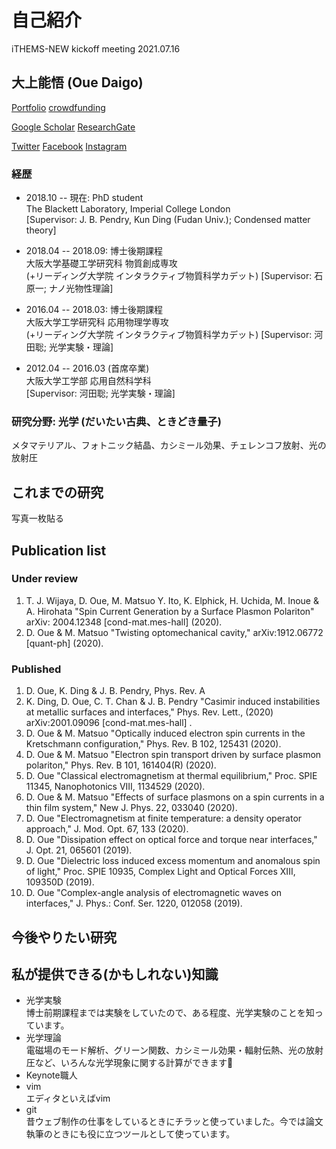# 自己紹介 
iTHEMS-NEW kickoff meeting 2021.07.16

## 大上能悟 (Oue Daigo)
[Portfolio](http://ouedaigo.webcrow.jp/index.html)
[crowdfunding](https://academist-cf.com/fanclubs/183)

[Google Scholar](http://scholar.google.co.jp/citations?user=9On53TcAAAAJ)
[ResearchGate](https://www.researchgate.net/profile/Daigo-Oue)

[Twitter](https://twitter.com/q9ac)
[Facebook](https://www.facebook.com/oue.daigo)
[Instagram](https://www.instagram.com/ouedaigo/)


### 経歴
- 2018.10 -- 現在: PhD student  
The Blackett Laboratory, 
Imperial College London  
[Supervisor: J. B. Pendry, Kun Ding (Fudan Univ.); Condensed matter theory]

- 2018.04 -- 2018.09: 博士後期課程  
大阪大学基礎工学研究科 物質創成専攻  
(+リーディング大学院 インタラクティブ物質科学カデット)  [Supervisor: 石原一; ナノ光物性理論]

- 2016.04 -- 2018.03: 博士後期課程  
大阪大学工学研究科 応用物理学専攻  
(+リーディング大学院 インタラクティブ物質科学カデット)  [Supervisor: 河田聡; 光学実験・理論]

- 2012.04 -- 2016.03 (首席卒業)  
大阪大学工学部 応用自然科学科  
[Supervisor: 河田聡; 光学実験・理論]
  
    
    
### 研究分野: 光学 (だいたい古典、ときどき量子)
  メタマテリアル、フォトニック結晶、カシミール効果、チェレンコフ放射、光の放射圧


## これまでの研究
写真一枚貼る

## Publication list
### Under review
1. T. J. Wijaya, D. Oue, M. Matsuo Y. Ito, K. Elphick, H. Uchida, M. Inoue & A. Hirohata "Spin Current Generation by a Surface Plasmon Polariton" arXiv: 2004.12348 \[cond-mat.mes-hall\] (2020).
1. D. Oue & M. Matsuo "Twisting optomechanical cavity," arXiv:1912.06772 \[quant-ph\] (2020).
### Published
1. D. Oue, K. Ding & J. B. Pendry,
Phys. Rev. A
1. K. Ding, D. Oue, C. T. Chan & J. B. Pendry "Casimir induced instabilities at metallic surfaces and interfaces," 
Phys. Rev. Lett., (2020)
arXiv:2001.09096 \[cond-mat.mes-hall\] .
1. D. Oue & M. Matsuo "Optically induced electron spin currents in the Kretschmann configuration," 
Phys. Rev. B 102, 125431 (2020).
1. D. Oue & M. Matsuo "Electron spin transport driven by surface plasmon polariton," 
Phys. Rev. B 101, 161404(R) (2020).
1. D. Oue "Classical electromagnetism at thermal equilibrium," 
Proc. SPIE 11345, Nanophotonics VIII, 
1134529 (2020).
1. D. Oue & M. Matsuo "Effects of surface plasmons on a spin currents in a thin film system," New J. Phys. 22, 
033040 (2020).
1. D. Oue "Electromagnetism at finite temperature: a density operator approach," J. Mod. Opt. 67, 
133 (2020).
1. D. Oue "Dissipation effect on optical force and torque near interfaces," 
J. Opt. 21, 
065601 (2019).
1. D. Oue "Dielectric loss induced excess momentum and anomalous spin of light," 
Proc. SPIE 10935, 
Complex Light and Optical Forces XIII, 
109350D (2019).
1. D. Oue "Complex-angle analysis of electromagnetic waves on interfaces," 
J. Phys.: Conf. Ser. 1220, 
012058 (2019).


## 今後やりたい研究


## 私が提供できる(かもしれない)知識
- 光学実験  
博士前期課程までは実験をしていたので、ある程度、光学実験のことを知っています。
- 光学理論  
電磁場のモード解析、グリーン関数、カシミール効果・輻射伝熱、光の放射圧など、いろんな光学現象に関する計算ができます🧮
- Keynote職人
- vim  
  エディタといえばvim
- git  
  昔ウェブ制作の仕事をしているときにチラッと使っていました。今では論文執筆のときにも役に立つツールとして使っています。